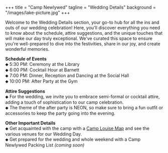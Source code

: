 +++
title = "Camp Newlywed"
tagline = "Wedding Details" 
background = "/images/lake-picture.jpg" 
+++

Welcome to the Wedding Details section, your go-to hub for all the ins and outs of our wedding celebration! Here, you'll discover everything you need to know about the schedule, attire suggestions, and the unique touches that will make our day truly exceptional. We've curated this space to ensure you're well-prepared to dive into the festivities, share in our joy, and create wonderful memories.  

**Schedule of Events**  
&#11045; 5:30 PM: Ceremony at the Library  
&#11045; 6:00 PM: Cocktail Hour at Barnett  
&#11045; 7:00 PM: Dinner, Reception and Dancing at the Social Hall  
&#11045; 10:00 PM: After Party at the Gym  

**Attire Suggestions**  
&#11045; For the wedding, we invite you to embrace semi-formal or cocktail attire, adding a touch of sophistication to our camp celebration.  
&#11045; The theme of the after party is NEON, so make sure to bring a fun outfit or accessories to keep the party going into the evening.

**Other Important Details**  
&#11045; Get acquainted with the camp with a [Camp Louise Map](https://www.campnewlywed.com/map.png) and see the various venues for our Wedding Day.  
&#11045; Get prepared for the wedding and whole weekend with a Camp Newlywed Packing List *(coming soon)*

